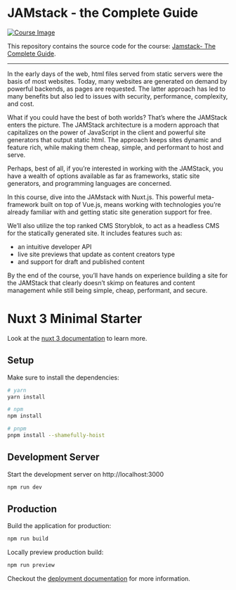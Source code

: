 # JAMstack - the Complete Guide

[![Course Image](https://vueschool.io/media/a720e0a048b61c085b010b993989c70d/jamstack-the-complete-guide-non-transparent.jpg)](https://vueschool.io/courses/jamstack-the-complete-guide)

This repository contains the source code for the course: [Jamstack- The Complete Guide](https://vueschool.io/courses/jamstack-the-complete-guide).

---

In the early days of the web, html files served from static servers were the basis of most websites. Today, many websites are generated on demand by powerful backends, as pages are requested. The latter approach has led to many benefits but also led to issues with security, performance, complexity, and cost.

What if you could have the best of both worlds? That’s where the JAMStack enters the picture. The JAMStack architecture is a modern approach that capitalizes on the power of JavaScript in the client and powerful site generators that output static html. The approach keeps sites dynamic and feature rich, while making them cheap, simple, and performant to host and serve.

Perhaps, best of all, if you’re interested in working with the JAMStack, you have a wealth of options available as far as frameworks, static site generators, and programming languages are concerned.

In this course, dive into the JAMstack with Nuxt.js. This powerful meta-framework built on top of Vue.js, means working with technologies you’re already familiar with and getting static site generation support for free.

We’ll also utilize the top ranked CMS Storyblok, to act as a headless CMS for the statically generated site. It includes features such as:

- an intuitive developer API
- live site previews that update as content creators type
- and support for draft and published content

By the end of the course, you’ll have hands on experience building a site for the JAMStack that clearly doesn’t skimp on features and content management while still being simple, cheap, performant, and secure.

# Nuxt 3 Minimal Starter

Look at the [nuxt 3 documentation](https://v3.nuxtjs.org) to learn more.

## Setup

Make sure to install the dependencies:

```bash
# yarn
yarn install

# npm
npm install

# pnpm
pnpm install --shamefully-hoist
```

## Development Server

Start the development server on http://localhost:3000

```bash
npm run dev
```

## Production

Build the application for production:

```bash
npm run build
```

Locally preview production build:

```bash
npm run preview
```

Checkout the [deployment documentation](https://v3.nuxtjs.org/guide/deploy/presets) for more information.
